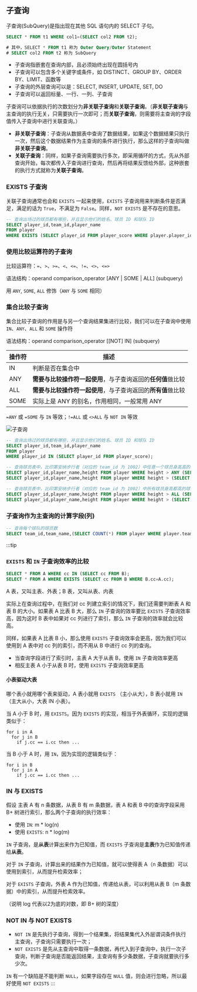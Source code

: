 ## 子查询
子查询(SubQuery)是指出现在其他 SQL 语句内的 SELECT 子句。
```sql
SELECT * FROM t1 WHERE col1=(SELECT col2 FROM t2);

# 其中，SELECT * FROM t1 称为 Outer Query/Outer Statement
# SELECT col2 FROM t2 称为 SubQuery
```

- 子查询指嵌套在查询内部，且必须始终出现在圆括号内
- 子查询可以包含多个关键字或条件，如 DISTINCT、GROUP BY、ORDER BY、LIMIT、函数等
- 子查询的外层查询可以是：SELECT, INSERT, UPDATE, SET, DO
- 子查询可以返回标量、一行、一列、子查询

子查询可以依据执行的次数划分为**非关联子查询**和**关联子查询**。（**非关联子查询**与主查询的执行无关，只需要执行一次即可；而**关联子查询**，则需要将主查询的字段值传入子查询中进行关联查询。）
- **非关联子查询**：子查询从数据表中查询了数据结果，如果这个数据结果只执行一次，然后这个数据结果作为主查询的条件进行执行，那么这样的子查询叫做**非关联子查询**。
- **关联子查询**：同样，如果子查询需要执行多次，即采用循环的方式，先从外部查询开始，每次都传入子查询进行查询，然后再将结果反馈给外部，这种嵌套的执行方式就称为**关联子查询**。

### EXISTS 子查询
关联子查询通常也会和 `EXISTS` 一起来使用，`EXISTS` 子查询用来判断条件是否满足，满足的话为 `True`，不满足为 `False`。同样，`NOT EXISTS` 是不存在的意思。
```sql
-- 查询出场过的球员都有哪些，并且显示他们的姓名、球员 ID 和球队 ID
SELECT player_id,team_id,player_name
FROM player
WHERE EXISTS (SELECT player_id FROM player_score WHERE player.player_id=player_score.player_id);
```

### 使用比较运算符的子查询
比较运算符：`=`、`>`、`>=`、`<`、`<=`、`!=`、`<>`、`<=>`

语法结构：operand comparison_operator [ANY | SOME | ALL] (subquery)

用 `ANY`, `SOME`, `ALL` 修饰（`ANY` 与 `SOME` 相同）
### 集合比较子查询
集合比较子查询的作用是与另一个查询结果集进行比较，我们可以在子查询中使用 `IN`、`ANY`、`ALL` 和 `SOME` 操作符

语法结构：operand comparison_operator [[NOT] IN] (subquery)

|操作符|描述|
|-|-|
|IN| 判断是否在集合中 |
|ANY| **需要与比较操作符一起使用**，与子查询返回的**任何值**做比较 |
|ALL| **需要与比较操作符一起使用**，与子查询返回的**所有值**做比较 |
|SOME| 实际上是 ANY 的别名，作用相同，一般常用 ANY |

`=ANY` 或 `=SOME` 与 `IN` 等效；`!=ALL` 或 `<>ALL` 与 `NOT IN` 等效

<!-- ![子查询](/mysql-subquery-any-some-all.jpg) -->
<img :src="$withBase('/mysql/subquery-any-some-all.jpg')" alt="子查询">

```sql
-- 查询出场过的球员都有哪些，并且显示他们的姓名、球员 ID 和球队 ID
SELECT player_id,team_id,player_name
FROM player
WHERE player_id IN (SELECT player_id FROM player_score);

-- 查询球员表中，比印第安纳步行者（对应的 team_id 为 1002）中任意一个球员身高高的球员信息，并且输出他们的球员 ID、球员姓名和球员身高
SELECT player_id,player_name,height FROM player WHERE height > ANY (SELECT height FROM player WHERE team_id=1002);
SELECT player_id,player_name,height FROM player WHERE height > (SELECT MIN(height) FROM player WHERE team_id=1002);

-- 查询球员表中，比印第安纳步行者（对应的 team_id 为 1002）中所有球员身高都高的球员的信息，并且输出球员 ID、球员姓名和球员身高
SELECT player_id,player_name,height FROM player WHERE height > ALL (SELECT height FROM player WHERE team_id=1002);
SELECT player_id,player_name,height FROM player WHERE height > (SELECT MAX(height) FROM player WHERE team_id=1002);
```

### 子查询作为主查询的计算字段(列)
```sql
-- 查询每个球队的球员数
SELECT team_id,team_name,(SELECT COUNT(*) FROM player WHERE player.team_id=team.team_id) AS player_num FROM team;
```

:::tip
### `EXISTS` 和 `IN` 子查询效率的比较
```sql
SELECT * FROM A WHERE cc IN (SELECT cc FROM B);
SELECT * FROM A WHERE EXISTS (SELECT cc FROM B WHERE B.cc=A.cc);
```
A 表，又叫主表、外表；B 表，又叫从表、内表

实际上在查询过程中，在我们对 cc 列建立索引的情况下，我们还需要判断表 A 和表 B 的大小。如果表 A 比表 B 大，那么 `IN` 子查询的效率要比 `EXISTS` 子查询效率高，因为这时 B 表中如果对 cc 列进行了索引，那么 `IN` 子查询的效率就会比较高。

同样，如果表 A 比表 B 小，那么使用 `EXISTS` 子查询效率会更高，因为我们可以使用到 A 表中对 cc 列的索引，而不用从 B 中进行 cc 列的查询。

- 当查询字段进行了索引时，主表 A 大于从表 B，使用 `IN` 子查询效率更高
- 相反主表 A 小于从表 B 时，使用 `EXISTS` 子查询效率更高

#### 小表驱动大表
哪个表小就用哪个表来驱动，A 表小就用 `EXISTS` （主小从大），B 表小就用 `IN` （主大从小，大表 IN 小表）。

当 A 小于 B 时，用 `EXISTS`。因为 `EXISTS` 的实现，相当于外表循环，实现的逻辑类似于：
```
for i in A
  for j in B
    if j.cc == i.cc then ...
```

当 B 小于 A 时，用 `IN`，因为实现的逻辑类似于：
```
for i in B
  for j in A
    if j.cc == i.cc then ...
```

### IN 与 EXISTS
假设 主表 A 有 n 条数据，从表 B 有 m 条数据，表 A 和表 B 中的查询字段采用 B+ 树进行索引，那么两个子查询的执行效率：
- 使用 `IN`: m * log(n)
- 使用 `EXISTS`: n * log(m)

`IN` 子查询，是**从表**计算出来作为已知值，而 `EXISTS` 子查询是**主表**作为已知值传递给**从表**。

对于 `IN` 子查询，计算出来的结果作为已知值，就可以使得表 A（n 条数据）可以使用到索引，从而提升检索效率；

对于 `EXISTS` 子查询，外表 A 作为已知值，传递给从表，可以利用从表 B（m 条数据）中的索引，从而提升检索效率。

（说明 log 代表以2为底的对数，即 B+ 树的深度）

### NOT IN 与 NOT EXISTS
- `NOT IN` 是先执行子查询，得到一个结果集，将结果集代入外层谓词条件执行主查询，子查询只需要执行一次；
- `NOT EXISTS` 是先从主查询中取得一条数据，再代入到子查询中，执行一次子查询，判断子查询是否能返回结果，主查询有多少条数据，子查询就要执行多少次。

`IN` 有一个缺陷是不能判断 `NULL`，如果字段存在 `NULL` 值，则会进行忽略，所以最好使用 `NOT EXISTS`
:::
